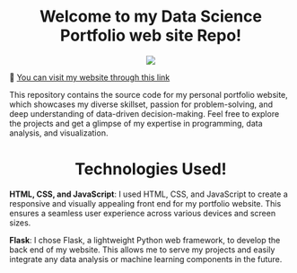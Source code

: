 <h1 align="center">Welcome to my Data Science Portfolio web site Repo!</h1>

<p align="center">
  <a href="https://skillicons.dev">
    <img src="https://skillicons.dev/icons?i=html,css,javascript,python,flask" />
  </a>
</p>
 
🔗 [You can visit my website through this link](https://andriig.pythonanywhere.com/index.html)

This repository contains the source code for my personal portfolio website, which showcases my diverse skillset, passion for problem-solving, and deep understanding of data-driven decision-making. Feel free to explore the projects and get a glimpse of my expertise in programming, data analysis, and visualization.

<h1 align="center">Technologies Used!</h1>


**HTML, CSS, and JavaScript**: I used HTML, CSS, and JavaScript to create a responsive and visually appealing front end for my portfolio website. This ensures a seamless user experience across various devices and screen sizes.

**Flask**: I chose Flask, a lightweight Python web framework, to develop the back end of my website. This allows me to serve my projects and easily integrate any data analysis or machine learning components in the future.

